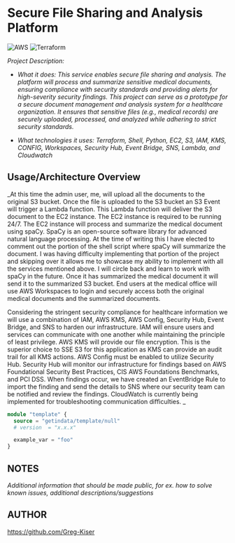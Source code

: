 # Secure File Sharing and Analysis Platform

![AWS](https://img.shields.io/badge/AWS-%23FF9900.svg?style=for-the-badge&logo=amazon-aws&logoColor=white)
![Terraform](https://img.shields.io/badge/terraform-%235835CC.svg?style=for-the-badge&logo=terraform&logoColor=white)

_Project Description:_

* _What it does: This service enables secure file sharing and analysis. The platform will process and summarize sensitive medical documents, ensuring compliance with security standards and providing alerts for high-severity security findings. This project can serve as a prototype for a secure document management and analysis system for a healthcare organization. It ensures that sensitive files (e.g., medical records) are securely uploaded, processed, and analyzed while adhering to strict security standards._

* _What technologies it uses: Terraform, Shell, Python, EC2, S3, IAM, KMS, CONFIG, Workspaces, Security Hub, Event Bridge, SNS, Lambda, and Cloudwatch_


## Usage/Architecture Overview

_At this time the admin user, me, will upload all the documents to the original S3 bucket. Once the file is uploaded to the S3 bucket an S3 Event will trigger a Lambda function. This Lambda function will deliver the S3 document to the EC2 instance. The EC2 instance is required to be running 24/7. The EC2 instance will process and summarize the medical document using spaCy. SpaCy is an open-source software library for advanced natural language processing. At the time of writing this I have elected to comment out the portion of the shell script where spaCy will summarize the document. I was having difficulty implementing that portion of the project and skipping over it allows me to showcase my ability to implement with all the services mentioned above. I will circle back and learn to work with spaCy in the future. Once it has summarized the medical document it will send it to the summarized S3 bucket. End users at the medical office will use AWS Workspaces to login and securely access both the original medical documents and the summarized documents. 

Considering the stringent security compliance for healthcare information we will use a combination of IAM, AWS KMS, AWS Config, Security Hub, Event Bridge, and SNS to harden our infrastructure. IAM will ensure users and services can communicate with one another while maintaining the principle of least privilege. AWS KMS will provide our file encryption. This is the superior choice to SSE S3 for this application as KMS can provide an audit trail for all KMS actions. AWS Config must be enabled to utilize Security Hub. Security Hub will monitor our infrastructure for findings based on AWS Foundational Security Best Practices, CIS AWS Foundations Benchmarks, and PCI DSS. When findings occur, we have created an EventBridge Rule to import the finding and send the details to SNS where our security team can be notified and review the findings. 
CloudWatch is currently being implemented for troubleshooting communication difficulties. _

```terraform
module "template" {
  source = "getindata/template/null"
  # version  = "x.x.x"

  example_var = "foo"
}
```

## NOTES

_Additional information that should be made public, for ex. how to solve known issues, additional descriptions/suggestions_


<!-- BEGIN_TF_DOCS -->


## AUTHOR

<!--- Replace repository name -->
https://github.com/Greg-Kiser
